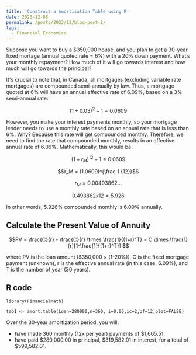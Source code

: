 ```yaml
---
title: 'Construct a Amortization Table using R'
date: 2023-12-08
permalink: /posts/2023/12/blog-post-2/
tags:
  - Financial Economics
---
```


Suppose you want to buy a $350,000 house, and you plan to get a 30-year fixed mortage (annual quoted rate = 6%) with a 20% down payment. What’s your monthly repayment? How much of it will go towards interest and how much will go towards the principal?

It's crucial to note that, in Canada, all mortgages (excluding variable rate mortgages) are compounded semi-annually by law. Thus, a mortgage quoted at 6% will have an annual effective rate of 6.09%, based on a 3% semi-annual rate:

$$( 1 + 0.03)^2 -1 = 0.0609 $$

However, you make your interest payments monthly, so your mortgage lender needs to use a monthly rate based on an annual rate that is less than 6%. Why? Because this rate will get compounded monthly. Therefore, we need to find the rate that compounded monthly, results in an effective annual rate of 6.09%. Mathematically, this would be:

$$(1+ r_M)^{12} -1 = 0.0609$$

$$r_M = (1.0609)^{\frac 1 {12}}$$

$$r_M = 0.00493862...$$

$$0.493862 x 12 = 5.926%$$ 

In other words, 5.926% compounded monthly is 6.09% annually. 

## Calculate the Present Value of Annuity

$$PV = \frac{C}{r} - \frac{C}{r} \times \frac{1}{(1+r)^T} = C \times \frac{1}{r}[1-\frac{1}{(1+r)^T}] $$

where PV is the loan amount ($350,000 $\times$ (1-20%)), C is the fixed mortgage payment (unknown), r is the effective annual rate (in this case, 6.09%), and T is the number of year (30 years).

## R code

```
library(FinancialMath)

tab1 <- amort.table(Loan=280000,n=360, i=0.06,ic=2,pf=12,plot=FALSE)  

```

Over the 30-year amortization period, you will: 

- have made 360 monthly (12x per year) payments of $1,665.51.
- have paid $280,000.00 in principal, $319,582.01 in interest, for a total of $599,582.01.